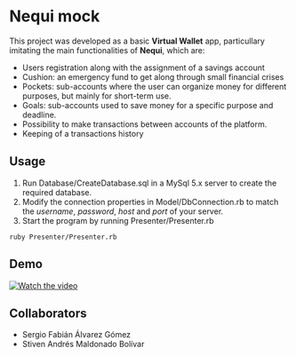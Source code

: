 # Nequi mock

This project was developed as a basic **Virtual Wallet** app, particullary imitating the main functionalities of **Nequi**, which are:
* Users registration along with the assignment of a savings account
* Cushion: an emergency fund to get along through small financial crises
* Pockets: sub-accounts where the user can organize money for different purposes, but mainly for short-term use.
* Goals: sub-accounts used to save money for a specific purpose and deadline.
* Possibility to make transactions between accounts of the platform.
* Keeping of a transactions history

## Usage

1. Run Database/CreateDatabase.sql in a MySql 5.x server to create the required database.
2. Modify the connection properties in Model/DbConnection.rb to match the *username*, *password*, *host* and *port* of your server.
3. Start the program by running Presenter/Presenter.rb
```
ruby Presenter/Presenter.rb
```

## Demo
[![Watch the video](https://img.youtube.com/vi/F2zC9DPn74Q/maxresdefault.jpg)](https://youtu.be/F2zC9DPn74Q)

## Collaborators

- Sergio Fabián Álvarez Gómez
- Stiven Andrés Maldonado Bolívar
